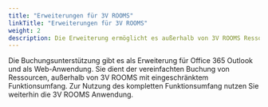 ```yaml
---
title: "Erweiterungen für 3V ROOMS"
linkTitle: "Erweiterungen für 3V ROOMS"
weight: 2
description: Die Erweiterung ermöglicht es außerhalb von 3V ROOMS Ressourcen zu buchen.
---
```

Die Buchungsunterstützung gibt es als Erweiterung für Office 365 Outlook und als Web-Anwendung. Sie dient der vereinfachten Buchung von Ressourcen, außerhalb von 3V ROOMS mit eingeschränktem Funktionsumfang. Zur Nutzung des kompletten Funktionsumfang nutzen Sie weiterhin die 3V ROOMS Anwendung.

